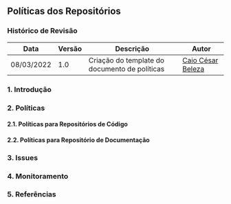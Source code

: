 ## Políticas dos Repositórios

### Histórico de Revisão

|Data|Versão|Descrição|Autor|
|--|--|--|--|
|08/03/2022|1.0| Criação do template do documento de políticas|[Caio César Beleza](github.com/Caiocbeleza)|



### 1. Introdução


### 2. Políticas


#### 2.1. Políticas para Repositórios de Código

#### 2.2. Políticas para Repositório de Documentação

### 3. Issues


### 4. Monitoramento

### 5. Referências
